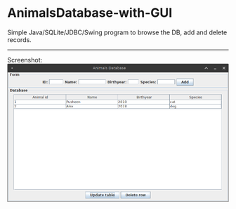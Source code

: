 # AnimalsDatabase-with-GUI
Simple Java/SQLite/JDBC/Swing program to browse the DB, add and delete records.
***********
Screenshot:
![screenshot](https://github.com/rabarbar362/AnimalsDatabase-with-GUI/blob/master/screenshot.png)
